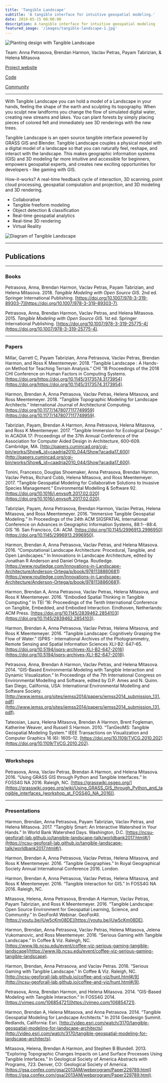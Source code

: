 ```yaml
---
title: 'Tangible Landscape'
subtitle: 'A tangible interface for intuitive geospatial modeling.'
date: 2019-05-15 00:00:00
description: A tangible interface for intuitive geospatial modeling
featured_image: '/images/tangible-landscape-1.jpg'
---
```


![Planting design with Tangible Landscape](/images/tangible-landscape-1.jpg)

Team: Anna Petrasova, Brendan Harmon, Vaclav Petras, Payam Tabrizian, & Helena Mitasova

<i class="fab fa-github"></i>[ Project website](http://tangible-landscape.github.io/)

<i class="fab fa-github"></i>[ Code](https://github.com/tangible-landscape/grass-tangible-landscape)

<i class="fab fa-github"></i>[ Community](https://github.com/tangible-landscape/grass-tangible-landscape/wiki/Community)

---

With Tangible Landscape you can hold
a model of a Landscape
in your hands, feeling the shape of the earth
and sculpting its topography.
When you sculpt new landforms
you change the flow of simulated digital water,
creating new streams and lakes.
You can plant forests by simply placing
pieces of colored felt
and immediately see 3D renderings
with the new trees.

Tangible Landscape is
an open source tangible interface
powered by GRASS GIS and Blender.
Tangible Landscape couples
a physical model with a digital model
of a landscape
so that you can naturally feel, reshape, and interact
with the landscape.
This makes geographic information systems (GIS)
and 3D modeling far more intuitive and accessible
for beginners, empowers geospatial experts,
and creates new exciting opportunities for developers -
like gaming with GIS.

How-it-works? A real-time feedback cycle of interaction, 3D scanning,
point cloud processing, geospatial computation and projection,
and 3D modeling and 3D rendering.

* Collaborative
* Tangible freeform modeling
* Object detection & classification
* Real-time geospatial analytics
* Real-time 3D rendering
* Virtual Reality


![Diagram of Tangible Landscape](/images/rendered_diagram_1.png)

---

## Publications

---

### Books

Petrasova, Anna, Brendan Harmon, Vaclav Petras, Payam Tabrizian, and Helena Mitasova. 2018. *Tangible Modeling with Open Source GIS.* 2nd ed. Springer International Publishing. [https://doi.org/10.1007/978-3-319-89303-7](https://doi.org/10.1007/978-3-319-89303-7).

Petrasova, Anna, Brendan Harmon, Vaclav Petras, and Helena Mitasova. 2015. *Tangible Modeling with Open Source GIS.* 1st ed. Springer International Publishing. [https://doi.org/10.1007/978-3-319-25775-4](https://doi.org/10.1007/978-3-319-25775-4).

---

### Papers

Millar, Garrett C, Payam Tabrizian, Anna Petrasova, Vaclav Petras, Brendan Harmon, and Ross K Meentemeyer. 2018. “Tangible Landscape : A Hands-on Method for Teaching Terrain Analysis.” CHI ’18 Proceedings of the 2018 CHI Conference on Human Factors in Computing Systems. [https://doi.org/https://doi.org/10.1145/3173574.3173954](https://doi.org/https://doi.org/10.1145/3173574.3173954).

Harmon, Brendan A, Anna Petrasova, Vaclav Petras, Helena Mitasova, and Ross Meentemeyer. 2018. “Tangible Topographic Modeling for Landscape Architects.” International Journal of Architectural Computing. [https://doi.org/10.1177/1478077117749959](https://doi.org/10.1177/1478077117749959).

Tabrizian, Payam, Brendan A Harmon, Anna Petrasova, Helena Mitasova, and Ross K Meentemeyer. 2017. “Tangible Immersion for Ecological Design.” In ACADIA 17: Proceedings of the 37th Annual Conference of the Association for Computer Aided Design in Architecture, 600–609. Cambridge, MA. [http://papers.cumincad.org/cgi-bin/works/Show&_id=caadria2010_044/Show?acadia17_600](http://papers.cumincad.org/cgi-bin/works/Show&_id=caadria2010_044/Show?acadia17_600).

Tonini, Francesco, Douglas Shoemaker, Anna Petrasova, Brendan Harmon, Vaclav Petras, Richard Cobb, Helena Mitasova, and Ross Meentemeyer. 2017. “Tangible Geospatial Modeling for Collaborative Solutions to Invasive Species Management.” Environmental Modelling & Software 92. [https://doi.org/10.1016/j.envsoft.2017.02.020](https://doi.org/10.1016/j.envsoft.2017.02.020).

Tabrizian, Payam, Anna Petrasova, Brendan Harmon, Vaclav Petras, Helena Mitasova, and Ross Meentemeyer. 2016. “Immersive Tangible Geospatial Modeling.” In Proceedings of the 24th ACM SIGSPATIAL International Conference on Advances in Geographic Information Systems, 88:1--88:4. GIS ’16. San Francisco, CA: ACM. [https://doi.org/10.1145/2996913.2996950](https://doi.org/10.1145/2996913.2996950).

Harmon, Brendan A, Anna Petrasova, Vaclav Petras, and Helena Mitasova. 2016. “Computational Landscape Architecture: Procedural, Tangible, and Open Landscapes.” In Innovations in Landscape Architecture, edited by Jonathan R Anderson and Daniel Ortega. Routledge. [https://www.routledge.com/Innovations-in-Landscape-Architecture/Anderson-Ortega/p/book/9781138860681](https://www.routledge.com/Innovations-in-Landscape-Architecture/Anderson-Ortega/p/book/9781138860681).

Harmon, Brendan A, Anna Petrasova, Vaclav Petras, Helena Mitasova, and Ross K Meentemeyer. 2016. “Embodied Spatial Thinking in Tangible Computing.” In TEI ’16: Proceedings of the Tenth International Conference on Tangible, Embedded, and Embodied Interaction. Eindhoven, Netherlands: ACM Press. [https://doi.org/10.1145/2839462.2854103](https://doi.org/10.1145/2839462.2854103).

Harmon, Brendan A, Anna Petrasova, Vaclav Petras, Helena Mitasova, and Ross K Meentemeyer. 2016. “Tangible Landscape: Cognitively Grasping the Flow of Water.” ISPRS - International Archives of the Photogrammetry, Remote Sensing and Spatial Information Sciences XLI-B2: 647–65. [https://doi.org/10.5194/isprs-archives-XLI-B2-647-2016](https://doi.org/10.5194/isprs-archives-XLI-B2-647-2016).


Petrasova, Anna, Brendan A Harmon, Vaclav Petras, and Helena Mitasova. 2014. “GIS-Based Environmental Modeling with Tangible Interaction and Dynamic Visualization.” In Proceedings of the 7th International Congress on Environmental Modelling and Software, edited by D.P. Ames and N. Quinn. San Diego, California, USA: International Environmental Modelling and Software Society. [http://www.iemss.org/sites/iemss2014/papers/iemss2014_submission_131.pdf](http://www.iemss.org/sites/iemss2014/papers/iemss2014_submission_131.pdf).

Tateosian, Laura, Helena Mitasova, Brendan A Harmon, Brent Fogleman, Katherine Weaver, and Russell S Harmon. 2010. “TanGeoMS: Tangible Geospatial Modeling System.” IEEE Transactions on Visualization and Computer Graphics 16 (6): 1605–12. [https://doi.org/10.1109/TVCG.2010.202](https://doi.org/10.1109/TVCG.2010.202).

---

### Workshops

Petrasova, Anna, Vaclav Petras, Brendan A Harmon, and Helena Mitasova. 2016. “Using GRASS GIS through Python and Tangible Interfaces.” In FOSS4G NA 2016. Raleigh, NC. [https://grasswiki.osgeo.org/](https://grasswiki.osgeo.org/wiki/Using_GRASS_GIS_through_Python_and_tangible_interfaces_(workshop_at_FOSS4G_NA_2016)).

---

### Presentations

Harmon, Brendan, Anna Petrasova, Payam Tabrizian, Vaclav Petras, and Helena Mitasova. 2017. “Tangibly Smart: An Interactive Watershed in Your Hands.” In World Bank Watershed Days. Washington, D.C. [https://ncsu-geoforall-lab.github.io/tangible-landscape-talk/worldbank2017.html#/](https://ncsu-geoforall-lab.github.io/tangible-landscape-talk/worldbank2017.html#/).

Harmon, Brendan A, Anna Petrasova, Vaclav Petras, Helena Mitasova, and Ross K Meentemeyer. 2016. “Tangible Geographies.” In Royal Geographical Society Annual International Conference 2016. London.

Harmon, Brendan A, Anna Petrasova, Vaclav Petras, Helena Mitasova, and Ross K Meentemeyer. 2016. “Tangible Interaction for GIS.” In FOSS4G NA 2016. Raleigh, NC.

Mitasova, Helena, Anna Petrasova, Brendan A Harmon, Vaclav Petras, Payam Tabrizian, and Ross K Meentemeyer. 2016. “Tangible Landscape: Open Source Environment for Geospatial Learning, Science, and Community.” In GeoForAll Webinar. GeoForAll. [https://youtu.be/jUw5cKm08DE](https://youtu.be/jUw5cKm08DE).

Harmon, Brendan, Anna Petrasova, Vaclav Petras, Helena Mitasova, Jelena Vukomanovic, and Ross Meentemeyer. 2016. “Serious Gaming with Tangible Landscape.” In Coffee & Viz. Raleigh, NC. [https://www.lib.ncsu.edu/event/coffee-viz-serious-gaming-tangible-landscape](https://www.lib.ncsu.edu/event/coffee-viz-serious-gaming-tangible-landscape).

Harmon, Brendan, Anna Petrasova, and Vaclav Petras. 2016. “Serious Gaming with Tangible Landscape.” In Coffee & Viz. Raleigh, NC. [http://ncsu-geoforall-lab.github.io/coffee-and-viz/hunt.html#/9](http://ncsu-geoforall-lab.github.io/coffee-and-viz/hunt.html#/9).

Petrasova, Anna, Brendan Harmon, and Helena Mitasova. 2014. “GIS-Based Modeling with Tangible Interaction.” In FOSS4G 2014. [https://vimeo.com/106854721](https://vimeo.com/106854721).

Harmon, Brendan A, Helena Mitasova, and Anna Petrasova. 2014. “Tangible Geospatial Modeling for Landscape Architects.” In 2014 Geodesign Summit. Redlands, California: Esri. [http://video.esri.com/watch/3170/tangible-geospatial-modeling-for-landscape-architects](http://video.esri.com/watch/3170/tangible-geospatial-modeling-for-landscape-architects).

Mitasova, Helena, Brendan A Harmon, and Stephen B Blundell. 2013. “Exploring Topographic Changes Impacts on Land Surface Processes Using Tangible Interfaces.” In Geological Society of America Abstracts with Programs, 723. Denver, CO: Geological Society of America. [https://gsa.confex.com/gsa/2013AM/webprogram/Paper229789.html](https://gsa.confex.com/gsa/2013AM/webprogram/Paper229789.html).
